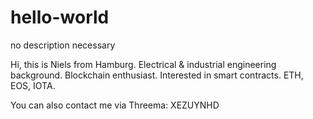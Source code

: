 # hello-world
no description necessary

Hi, this is Niels from Hamburg.
Electrical & industrial engineering background. Blockchain enthusiast. 
Interested in smart contracts. ETH, EOS, IOTA. 

You can also contact me via Threema: XEZUYNHD
